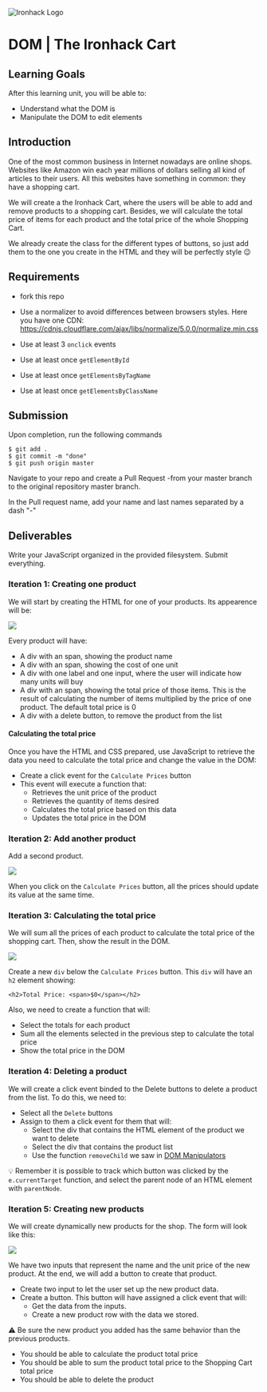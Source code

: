 ![Ironhack Logo](https://i.imgur.com/1QgrNNw.png)

# DOM | The Ironhack Cart

## Learning Goals

After this learning unit, you will be able to:

- Understand what the DOM is
- Manipulate the DOM to edit elements


## Introduction

One of the most common business in Internet nowadays are online shops. Websites like Amazon win each year millions of dollars selling all kind of articles to their users. All this websites have something in common: they have a shopping cart.

We will create a the Ironhack Cart, where the users will be able to add and remove products to a shopping cart. Besides, we will calculate the total price of items for each product and the total price of the whole Shopping Cart.

We already create the class for the different types of buttons, so just add them to the one you create in the HTML and they will be perfectly style 😉

## Requirements
- fork this repo

- Use a normalizer to avoid differences between browsers styles. Here you have one CDN:
	https://cdnjs.cloudflare.com/ajax/libs/normalize/5.0.0/normalize.min.css
- Use at least 3 `onclick` events
- Use at least once `getElementById`
- Use at least once `getElementsByTagName`
- Use at least once `getElementsByClassName`

## Submission

Upon completion, run the following commands
```
$ git add .
$ git commit -m "done"
$ git push origin master
```
Navigate to your repo and create a Pull Request -from your master branch to the original repository master branch.

In the Pull request name, add your name and last names separated by a dash "-"

## Deliverables

Write your JavaScript organized in the provided filesystem. Submit everything.

### Iteration 1: Creating one product

We will start by creating the HTML for one of your products. Its appearence will be:

![](https://i.imgur.com/gDZ1Lj0.png)

Every product will have:

- A div with an span, showing the product name
- A div with an span, showing the cost of one unit
- A div with one label and one input, where the user will indicate how many units will buy
- A div with an span, showing the total price of those items. This is the result of calculating the number of items multiplied by the price of one product. The default total price is 0
- A div with a delete button, to remove the product from the list

#### Calculating the total price

Once you have the HTML and CSS prepared, use JavaScript to retrieve the data you need to calculate the total price and change the value in the DOM:

- Create a click event for the `Calculate Prices` button
- This event will execute a function that:
	* Retrieves the unit price of the product
	* Retrieves the quantity of items desired
	* Calculates the total price based on this data
	* Updates the total price in the DOM

### Iteration 2: Add another product

Add a second product.

![](https://i.imgur.com/Fe48iGO.png)

When you click on the `Calculate Prices` button, all the prices should update its value at the same time.

### Iteration 3: Calculating the total price

We will sum all the prices of each product to calculate the total price of the shopping cart. Then, show the result in the DOM.

![](https://i.imgur.com/u607NQ0.png)

Create a new `div` below the `Calculate Prices` button. This `div` will have an `h2` element showing:

`<h2>Total Price: <span>$0</span></h2>`

Also, we need to create a function that will:

- Select the totals for each product
- Sum all the elements selected in the previous step to calculate the total price
- Show the total price in the DOM

### Iteration 4: Deleting a product

We will create a click event binded to the Delete buttons to delete a product from the list. To do this, we need to:

- Select all the `Delete` buttons
- Assign to them a click event for them that will:
	- Select the div that contains the HTML element of the product we want to delete
	- Select the div that contains the product list
	- Use the function `removeChild` we saw in [DOM Manipulators](https://hackmd.io/MwBgRgHAjATArMAtANjsgxogLAU3QQ0QmQHZlEdgox8BOE9EsAMzCA==)

:bulb: Remember it is possible to track which button was clicked by the `e.currentTarget` function, and select the parent node of an HTML element with `parentNode`.

### Iteration 5: Creating new products

We will create dynamically new products for the shop. The form will look like this:

![](https://i.imgur.com/FGVUuHt.png)

We have two inputs that represent the name and the unit price of the new product. At the end, we will add a button to create that product.

- Create two input to let the user set up the new product data.
- Create a button. This button will have assigned a click event that will:
	- Get the data from the inputs.
	- Create a new product row with the data we stored.

:warning: Be sure the new product you added has the same behavior than the previous products.
- You should be able to calculate the product total price
- You should be able to sum the product total price to the Shopping Cart total price
- You should be able to delete the product
